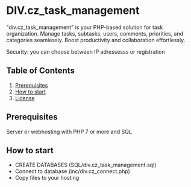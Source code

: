 # DIV.cz_task_management
"div.cz_task_management" is your PHP-based solution for task organization. Manage tasks, subtasks, users, comments, priorities, and categories seamlessly. Boost productivity and collaboration effortlessly.

Security: you can choose between IP adressesss or registration


## Table of Contents
1. [Prerequisites](#prerequisites)
2. [How to start](#how-to-start)
3. [License](#license)

## Prerequisites<!--#prerequisites-->
Server or webhosting with PHP 7 or more and SQL 


## How to start<!--#how-to-start-->
- CREATE  DATABASES (SQL/div.cz_task_management.sql)
- Connect to database (inc/div.cz_connect.php)
- Copy files to your hosting
